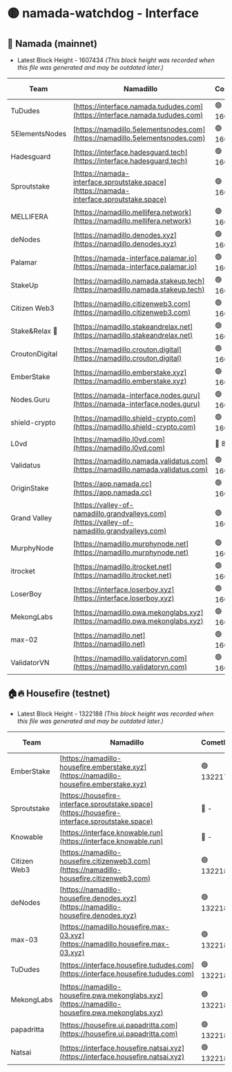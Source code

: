 # 🟡 namada-watchdog - Interface

## 🚀 Namada (mainnet)
- Latest Block Height - 1607434 *(This block height was recorded when this file was generated and may be outdated later.)*

| Team | Namadillo | CometBFT | Indexer | MASP Indexer |
|-|-|-|-|-|
| TuDudes | [https://interface.namada.tududes.com](https://interface.namada.tududes.com) | 🟢 1607419 | 🟢 1607419 | 🟢 1607419 |
| 5ElementsNodes | [https://namadillo.5elementsnodes.com](https://namadillo.5elementsnodes.com) | 🟢 1607420 | 🟢 1607419 | 🟢 1607419 |
| Hadesguard | [https://interface.hadesguard.tech](https://interface.hadesguard.tech) | 🟢 1607420 | 🟢 1607420 | 🟢 1607420 |
| Sproutstake | [https://namada-interface.sproutstake.space](https://namada-interface.sproutstake.space) | 🟢 1607421 | 🟢 1607421 | 🟢 1607421 |
| MELLIFERA | [https://namadillo.mellifera.network](https://namadillo.mellifera.network) | 🟢 1607422 | 🟢 1607422 | 🟢 1607422 |
| deNodes | [https://namadillo.denodes.xyz](https://namadillo.denodes.xyz) | 🟢 1607423 | 🟢 1607423 | 🟢 1607423 |
| Palamar | [https://namada-interface.palamar.io](https://namada-interface.palamar.io) | 🟢 1607423 | 🟢 1607423 | 🔴 1371286 |
| StakeUp | [https://namadillo.namada.stakeup.tech](https://namadillo.namada.stakeup.tech) | 🟢 1607424 | 🟢 1607424 | 🟢 1607424 |
| Citizen Web3 | [https://namadillo.citizenweb3.com](https://namadillo.citizenweb3.com) | 🟢 1607424 | 🔴 1594453 | 🟢 1607425 |
| Stake&Relax 🦥 | [https://namadillo.stakeandrelax.net](https://namadillo.stakeandrelax.net) | 🟢 1607425 | 🟢 1607425 | 🟢 1607425 |
| CroutonDigital | [https://namadillo.crouton.digital](https://namadillo.crouton.digital) | 🟢 1607426 | 🔴 1338918 | 🟢 1607425 |
| EmberStake | [https://namadillo.emberstake.xyz](https://namadillo.emberstake.xyz) | 🟢 1607426 | 🟢 1607426 | 🟢 1607426 |
| Nodes.Guru | [https://namada-interface.nodes.guru](https://namada-interface.nodes.guru) | 🟢 1607427 | 🟢 1607427 | 🟢 1607426 |
| shield-crypto | [https://namadillo.shield-crypto.com](https://namadillo.shield-crypto.com) | 🟢 1607427 | 🟢 1607427 | 🟢 1607427 |
| L0vd | [https://namadillo.l0vd.com](https://namadillo.l0vd.com) | 🔴 894059 | 🔴 1324746 | 🔴 894059 |
| Validatus | [https://namadillo.namada.validatus.com](https://namadillo.namada.validatus.com) | 🟢 1607429 | 🔴 1338199 | 🟢 1607428 |
| OriginStake | [https://app.namada.cc](https://app.namada.cc) | 🟢 1607429 | 🟢 1607429 | 🟢 1607429 |
| Grand Valley | [https://valley-of-namadillo.grandvalleys.com](https://valley-of-namadillo.grandvalleys.com) | 🟢 1607429 | 🟢 1607429 | 🟢 1607429 |
| MurphyNode | [https://namadillo.murphynode.net](https://namadillo.murphynode.net) | 🟢 1607430 | 🟢 1607430 | 🔴 - |
| itrocket | [https://namadillo.itrocket.net](https://namadillo.itrocket.net) | 🟢 1607430 | 🟢 1607430 | 🟢 1607430 |
| LoserBoy | [https://interface.loserboy.xyz](https://interface.loserboy.xyz) | 🟢 1607431 | 🟢 1607431 | 🔴 - |
| MekongLabs | [https://namadillo.pwa.mekonglabs.xyz](https://namadillo.pwa.mekonglabs.xyz) | 🟢 1607433 | 🟢 1607433 | 🟢 1607433 |
| max-02 | [https://namadillo.net](https://namadillo.net) | 🟢 1607433 | 🟢 1607433 | 🟢 1607433 |
| ValidatorVN | [https://namadillo.validatorvn.com](https://namadillo.validatorvn.com) | 🟢 1607434 | 🟢 1607434 | 🟢 1607434 |

## 🏠🔥 Housefire (testnet)
- Latest Block Height - 1322188 *(This block height was recorded when this file was generated and may be outdated later.)*

| Team | Namadillo | CometBFT | Indexer | MASP Indexer |
|-|-|-|-|-|
| EmberStake | [https://namadillo-housefire.emberstake.xyz](https://namadillo-housefire.emberstake.xyz) | 🟢 1322179 | 🟢 1322179 | 🔴 1083022 |
| Sproutstake | [https://housefire-interface.sproutstake.space](https://housefire-interface.sproutstake.space) | 🔴 - | 🔴 - | 🔴 - |
| Knowable | [https://interface.knowable.run](https://interface.knowable.run) | 🔴 - | 🔴 - | 🔴 - |
| Citizen Web3 | [https://namadillo-housefire.citizenweb3.com](https://namadillo-housefire.citizenweb3.com) | 🟢 1322184 | 🔴 1162824 | 🔴 - |
| deNodes | [https://namadillo-housefire.denodes.xyz](https://namadillo-housefire.denodes.xyz) | 🟢 1322186 | 🟢 1322185 | 🟢 1322186 |
| max-03 | [https://namadillo.housefire.max-03.xyz](https://namadillo.housefire.max-03.xyz) | 🟢 1322186 | 🟢 1322186 | 🟢 1322186 |
| TuDudes | [https://interface.housefire.tududes.com](https://interface.housefire.tududes.com) | 🟢 1322187 | 🟢 1322186 | 🟢 1322186 |
| MekongLabs | [https://namadillo-housefire.pwa.mekonglabs.xyz](https://namadillo-housefire.pwa.mekonglabs.xyz) | 🟢 1322187 | 🟢 1322187 | 🔴 1083022 |
| papadritta | [https://housefire.ui.papadritta.com](https://housefire.ui.papadritta.com) | 🟢 1322187 | 🟢 1322187 | 🟢 1322187 |
| Natsai | [https://interface.housefire.natsai.xyz](https://interface.housefire.natsai.xyz) | 🟢 1322188 | 🟢 1322188 | 🟢 1322188 |

